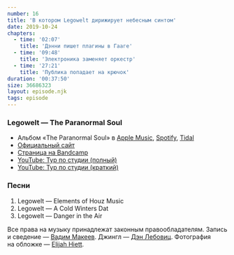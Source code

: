 ```yaml
---
number: 16
title: 'В котором Legowelt дирижирует небесным синтом'
date: 2019-10-24
chapters:
  - time: '02:07'
    title: 'Дэнни пишет плагины в Гааге'
  - time: '09:48'
    title: 'Электроника заменяет оркестр'
  - time: '27:21'
    title: 'Публика попадает на крючок'
duration: '00:37:50'
size: 36686323
layout: episode.njk
tags: episode
---
```


### Legowelt — The Paranormal Soul

- Альбом «The Paranormal Soul» в
  [Apple Music](https://music.apple.com/album/575985527),
  [Spotify](https://open.spotify.com/album/2vvFKNjRNW2823rgZdKyeE),
  [Tidal](https://tidal.com/album/17875254)
- [Официальный сайт](http://legowelt.org/drawings/)
- [Страница на Bandcamp](https://legowelt.bandcamp.com/)
- [YouTube: Тур по студии (полный)](https://youtu.be/9eigT6DvHJo)
- [YouTube: Тур по студии (краткий)](https://youtu.be/fyMZ2vV0zqg)

### Песни

1. Legowelt — Elements of Houz Music
2. Legowelt — A Cold Winters Dat
3. Legowelt — Danger in the Air

Все права на музыку принадлежат законным правообладателям. Запись и сведение — [Вадим Макеев](https://twitter.com/pepelsbey). Джингл — [Дэн Лебовиц](https://www.youtube.com/channel/UC38A5qHrlc_Zgua7vL4b96w). Фотография на обложке — [Elijah Hiett](https://unsplash.com/photos/u5WwCKRHbwU).
